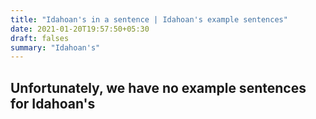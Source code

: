 ```yaml
---
title: "Idahoan's in a sentence | Idahoan's example sentences"
date: 2021-01-20T19:57:50+05:30
draft: falses
summary: "Idahoan's"
---
```

## Unfortunately, we have no example sentences for Idahoan's                 
